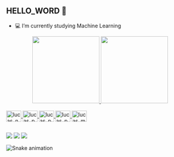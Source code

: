 ## HELLO_WORD 👋

- 💻 I’m currently studying Machine Learning

<div align="center">
  <a href="https://github.com/lucasfreire01">
  <img height="180em" src="https://github-readme-stats.vercel.app/api?username=lucasfreire01&show_icons=true&theme=dark&include_all_commits=true&count_private=true"/>
  <img height="180em" src="https://github-readme-stats.vercel.app/api/top-langs/?username=lucasfreire01&layout=compact&langs_count=7&theme=dark"/>
</div>
  
</div>
<div style="display: inline_block"><br>
  <img align="center" alt="lucas_numpy" height="30" width="40" 
            <img src="https://cdn.jsdelivr.net/gh/devicons/devicon/icons/numpy/numpy-original.svg" />
  <img align="center" alt="lucas_pycharm" height="30" width="40" 
            <img src="https://cdn.jsdelivr.net/gh/devicons/devicon/icons/pycharm/pycharm-plain.svg" />        
  <img align="center" alt="lucas_python" height="30" width="40" 
            <img src="https://cdn.jsdelivr.net/gh/devicons/devicon/icons/python/python-original.svg" />
  <img align="center" alt="lucas_pandas" height="30" width="40" 
            <img src="https://cdn.jsdelivr.net/gh/devicons/devicon/icons/pandas/pandas-original.svg" />
  <img align="center" alt="lucas_mysql" height="30" width="40" 
            <img src="https://cdn.jsdelivr.net/gh/devicons/devicon/icons/mysql/mysql-plain.svg" />
</div>
 
 ##
 
 <div> 
  <a href="https://instagram.com/lucas.f.real" target="_blank"><img src="https://img.shields.io/badge/-Instagram-%23E4405F?style=for-the-badge&logo=instagram&logoColor=white" target="_blank"></a> 
  <a href = "mailto:ls882674@gmail.com"><img src="https://img.shields.io/badge/-Gmail-%23333?style=for-the-badge&logo=gmail&logoColor=white" target="_blank"></a>
  <a href="https://www.linkedin.com/in/Lucas Soares" target="_blank"><img src="https://img.shields.io/badge/-LinkedIn-%230077B5?style=for-the-badge&logo=linkedin&logoColor=white" target="_blank"></a> 
</div>


![Snake animation](https://github.com/lucasfreire01/lucasfreire01/blob/output/github-contribution-grid-snake.svg)
